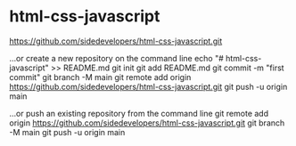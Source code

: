 # html-css-javascript

https://github.com/sidedevelopers/html-css-javascript.git

…or create a new repository on the command line
echo "# html-css-javascript" >> README.md
git init
git add README.md
git commit -m "first commit"
git branch -M main
git remote add origin https://github.com/sidedevelopers/html-css-javascript.git
git push -u origin main

…or push an existing repository from the command line
git remote add origin https://github.com/sidedevelopers/html-css-javascript.git
git branch -M main
git push -u origin main